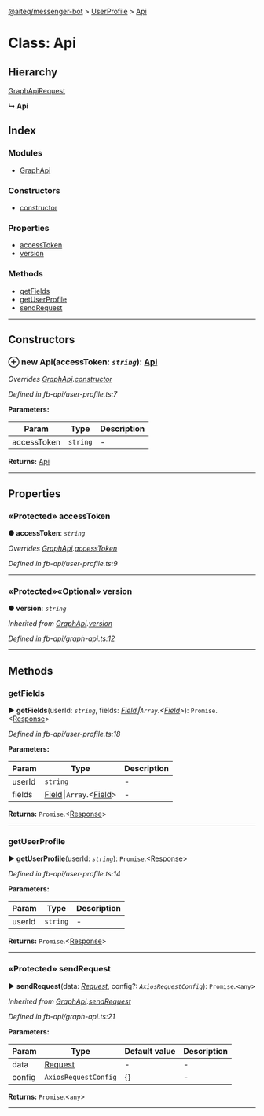 [@aiteq/messenger-bot](../README.md) > [UserProfile](../modules/userprofile.md) > [Api](../classes/userprofile.api.md)



# Class: Api

## Hierarchy


 [GraphApi](graphapi.md)[Request](../interfaces/userprofile.request.md)

**↳ Api**







## Index

### Modules

* [GraphApi](../modules/userprofile.api.graphapi.md)


### Constructors

* [constructor](userprofile.api.md#constructor)


### Properties

* [accessToken](userprofile.api.md#accesstoken)
* [version](userprofile.api.md#version)


### Methods

* [getFields](userprofile.api.md#getfields)
* [getUserProfile](userprofile.api.md#getuserprofile)
* [sendRequest](userprofile.api.md#sendrequest)



---
## Constructors
<a id="constructor"></a>


### ⊕ **new Api**(accessToken: *`string`*): [Api](userprofile.api.md)



*Overrides [GraphApi](graphapi.md).[constructor](graphapi.md#constructor)*

*Defined in fb-api/user-profile.ts:7*



**Parameters:**

| Param | Type | Description |
| ------ | ------ | ------ |
| accessToken | `string`   |  - |





**Returns:** [Api](userprofile.api.md)

---


## Properties
<a id="accesstoken"></a>

### «Protected» accessToken

**●  accessToken**:  *`string`* 

*Overrides [GraphApi](graphapi.md).[accessToken](graphapi.md#accesstoken)*

*Defined in fb-api/user-profile.ts:9*





___

<a id="version"></a>

### «Protected»«Optional» version

**●  version**:  *`string`* 

*Inherited from [GraphApi](graphapi.md).[version](graphapi.md#version)*

*Defined in fb-api/graph-api.ts:12*





___


## Methods
<a id="getfields"></a>

###  getFields

► **getFields**(userId: *`string`*, fields: *[Field](../modules/userprofile.field.md)⎮`Array`.<[Field](../modules/userprofile.field.md)>*): `Promise`.<[Response](../interfaces/userprofile.response.md)>




*Defined in fb-api/user-profile.ts:18*



**Parameters:**

| Param | Type | Description |
| ------ | ------ | ------ |
| userId | `string`   |  - |
| fields | [Field](../modules/userprofile.field.md)⎮`Array`.<[Field](../modules/userprofile.field.md)>   |  - |





**Returns:** `Promise`.<[Response](../interfaces/userprofile.response.md)>





___

<a id="getuserprofile"></a>

###  getUserProfile

► **getUserProfile**(userId: *`string`*): `Promise`.<[Response](../interfaces/userprofile.response.md)>




*Defined in fb-api/user-profile.ts:14*



**Parameters:**

| Param | Type | Description |
| ------ | ------ | ------ |
| userId | `string`   |  - |





**Returns:** `Promise`.<[Response](../interfaces/userprofile.response.md)>





___

<a id="sendrequest"></a>

### «Protected» sendRequest

► **sendRequest**(data: *[Request](../interfaces/userprofile.request.md)*, config?: *`AxiosRequestConfig`*): `Promise`.<`any`>




*Inherited from [GraphApi](graphapi.md).[sendRequest](graphapi.md#sendrequest)*

*Defined in fb-api/graph-api.ts:21*



**Parameters:**

| Param | Type | Default value | Description |
| ------ | ------ | ------ | ------ |
| data | [Request](../interfaces/userprofile.request.md)  | - |   - |
| config | `AxiosRequestConfig`  |  {} |   - |





**Returns:** `Promise`.<`any`>





___


